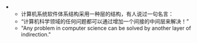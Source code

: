 -
	- 计算机系统软件体系结构采用一种层的结构，有人说过一句名言：
	- “计算机科学领域的任何问题都可以通过增加一个间接的中间层来解决！”
	- "Any problem in computer science can be solved by another layer of indirection."